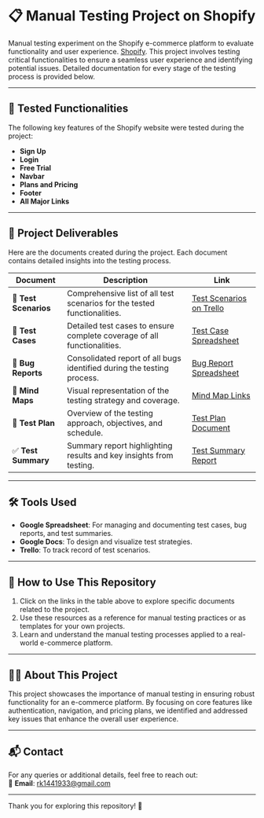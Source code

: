# 📋 Manual Testing Project on Shopify

Manual testing experiment on the Shopify e-commerce platform to evaluate functionality and user experience. <a href="https://www.shopify.com/" target="_blank">Shopify</a>. This project involves testing critical functionalities to ensure a seamless user experience and identifying potential issues. Detailed documentation for every stage of the testing process is provided below.

---

## 🧪 Tested Functionalities

The following key features of the Shopify website were tested during the project:

- **Sign Up**
- **Login**
- **Free Trial**
- **Navbar**
- **Plans and Pricing**
- **Footer**
- **All Major Links**

---

## 📂 Project Deliverables

Here are the documents created during the project. Each document contains detailed insights into the testing process.

| **Document**           | **Description**                                                                 | **Link**                                                                                                                                 |
|-------------------------|---------------------------------------------------------------------------------|------------------------------------------------------------------------------------------------------------------------------------------|
| 📝 **Test Scenarios**   | Comprehensive list of all test scenarios for the tested functionalities.         | <a href="https://trello.com/invite/b/66fc2a83510999c101572d5f/ATTI8f1723d9b568676a8f8896c7393a27acB9A8011F/shopify-test-scenarios" target="_blank">Test Scenarios on Trello</a>                                                                                              |
| 🧪 **Test Cases**       | Detailed test cases to ensure complete coverage of all functionalities.          | <a href="https://docs.google.com/spreadsheets/d/1Crd5CLvZ7Dc7gdq7R23SvBBdRENyYi2FtCxCX7AdRh0/edit?usp=sharing" target="_blank">Test Case Spreadsheet</a>                                                                                                |
| 🐞 **Bug Reports**      | Consolidated report of all bugs identified during the testing process.           | <a href="https://docs.google.com/spreadsheets/d/10NGsJiDQhhQs6TdUDnTs459PdUh3EmeYUoadL61PJfg/edit?usp=sharing" target="_blank">Bug Report Spreadsheet</a>                                                                                              |
| 🧠 **Mind Maps**        | Visual representation of the testing strategy and coverage.                     | <a href="https://docs.google.com/document/d/167zGiLFN80CvoBPrgpC9DeqVDI0zX2M34X5f5V1loKE/edit?usp=sharing" target="_blank">Mind Map Links</a>                                                                                                   |
| 📑 **Test Plan**        | Overview of the testing approach, objectives, and schedule.                     | <a href="https://docs.google.com/document/d/1nT3AfIM1UlUGyTXua9PnTS7UP0qpA2F-voHAtrDQ7oA/edit?usp=sharing">Test Plan Document</a>                                                                                                   |
| ✅ **Test Summary**     | Summary report highlighting results and key insights from testing.               | <a href="https://docs.google.com/document/d/17wBlRAEgqYkcdXb2gfwgID3hCF-WVs4T6CeWwPbUCXY/edit?usp=sharing">Test Summary Report</a>                                                                                        |

---

## 🛠 Tools Used

- **Google Spreadsheet**: For managing and documenting test cases, bug reports, and test summaries.
- **Google Docs**: To design and visualize test strategies.
- **Trello**: To track record of test scenarios.

---

## 🚀 How to Use This Repository

1. Click on the links in the table above to explore specific documents related to the project.
2. Use these resources as a reference for manual testing practices or as templates for your own projects.
3. Learn and understand the manual testing processes applied to a real-world e-commerce platform.

---

## 👨‍💻 About This Project

This project showcases the importance of manual testing in ensuring robust functionality for an e-commerce platform. By focusing on core features like authentication, navigation, and pricing plans, we identified and addressed key issues that enhance the overall user experience.

---

## 📬 Contact

For any queries or additional details, feel free to reach out:  
📧 **Email**: rk1441933@gmail.com <br>

---

Thank you for exploring this repository! 🌟  

